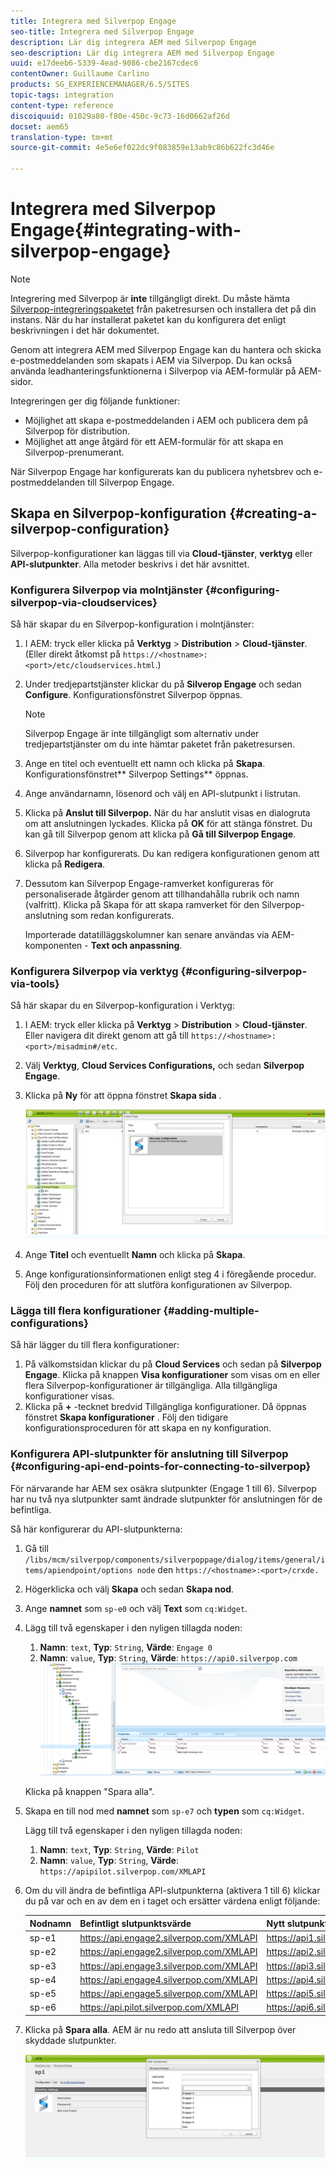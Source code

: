 ```yaml
---
title: Integrera med Silverpop Engage
seo-title: Integrera med Silverpop Engage
description: Lär dig integrera AEM med Silverpop Engage
seo-description: Lär dig integrera AEM med Silverpop Engage
uuid: e17deeb6-5339-4ead-9086-cbe2167cdec6
contentOwner: Guillaume Carlino
products: SG_EXPERIENCEMANAGER/6.5/SITES
topic-tags: integration
content-type: reference
discoiquuid: 01029a80-f80e-450c-9c73-16d0662af26d
docset: aem65
translation-type: tm+mt
source-git-commit: 4e5e6ef022dc9f083859e13ab9c86b622fc3d46e

---
```



# Integrera med Silverpop Engage{#integrating-with-silverpop-engage}

>[!NOTE]
>
>Integrering med Silverpop är **inte** tillgängligt direkt. Du måste hämta [Silverpop-integreringspaketet](https://www.adobeaemcloud.com/content/marketplace/marketplaceProxy.html?packagePath=/content/companies/public/adobe/packages/aem620/product/cq-mcm-integrations-silverpop-content) från paketresursen och installera det på din instans. När du har installerat paketet kan du konfigurera det enligt beskrivningen i det här dokumentet.

Genom att integrera AEM med Silverpop Engage kan du hantera och skicka e-postmeddelanden som skapats i AEM via Silverpop. Du kan också använda leadhanteringsfunktionerna i Silverpop via AEM-formulär på AEM-sidor.

Integreringen ger dig följande funktioner:

* Möjlighet att skapa e-postmeddelanden i AEM och publicera dem på Silverpop för distribution.
* Möjlighet att ange åtgärd för ett AEM-formulär för att skapa en Silverpop-prenumerant.

När Silverpop Engage har konfigurerats kan du publicera nyhetsbrev och e-postmeddelanden till Silverpop Engage.

## Skapa en Silverpop-konfiguration {#creating-a-silverpop-configuration}

Silverpop-konfigurationer kan läggas till via **Cloud-tjänster**, **verktyg** eller **API-slutpunkter**. Alla metoder beskrivs i det här avsnittet.

### Konfigurera Silverpop via molntjänster {#configuring-silverpop-via-cloudservices}

Så här skapar du en Silverpop-konfiguration i molntjänster:

1. I AEM: tryck eller klicka på **Verktyg** > **Distribution** > **Cloud-tjänster**. (Eller direkt åtkomst på `https://<hostname>:<port>/etc/cloudservices.html`.)
1. Under tredjepartstjänster klickar du på **Silverop Engage** och sedan **Configure**. Konfigurationsfönstret Silverpop öppnas.

   >[!NOTE]
   >
   >Silverpop Engage är inte tillgängligt som alternativ under tredjepartstjänster om du inte hämtar paketet från paketresursen.

1. Ange en titel och eventuellt ett namn och klicka på **Skapa**. Konfigurationsfönstret** Silverpop Settings** öppnas.
1. Ange användarnamn, lösenord och välj en API-slutpunkt i listrutan.
1. Klicka på **Anslut till Silverpop.** När du har anslutit visas en dialogruta om att anslutningen lyckades. Klicka på **OK** för att stänga fönstret. Du kan gå till Silverpop genom att klicka på **Gå till Silverpop Engage**.
1. Silverpop har konfigurerats. Du kan redigera konfigurationen genom att klicka på **Redigera**.
1. Dessutom kan Silverpop Engage-ramverket konfigureras för personaliserade åtgärder genom att tillhandahålla rubrik och namn (valfritt). Klicka på Skapa för att skapa ramverket för den Silverpop-anslutning som redan konfigurerats.

   Importerade datatilläggskolumner kan senare användas via AEM-komponenten - **Text och anpassning**.

### Konfigurera Silverpop via verktyg {#configuring-silverpop-via-tools}

Så här skapar du en Silverpop-konfiguration i Verktyg:

1. I AEM: tryck eller klicka på **Verktyg** > **Distribution** > **Cloud-tjänster**. Eller navigera dit direkt genom att gå till `https://<hostname>:<port>/misadmin#/etc`.
1. Välj **Verktyg**, **Cloud Services Configurations,** och sedan **Silverpop Engage**.
1. Klicka på **Ny** för att öppna fönstret **Skapa sida** .

   ![chlimage_1-6](assets/chlimage_1-6.jpeg)

1. Ange **Titel** och eventuellt **Namn** och klicka på **Skapa**.
1. Ange konfigurationsinformationen enligt steg 4 i föregående procedur. Följ den proceduren för att slutföra konfigurationen av Silverpop.

### Lägga till flera konfigurationer {#adding-multiple-configurations}

Så här lägger du till flera konfigurationer:

1. På välkomstsidan klickar du på **Cloud Services** och sedan på **Silverpop Engage**. Klicka på knappen **Visa konfigurationer** som visas om en eller flera Silverpop-konfigurationer är tillgängliga. Alla tillgängliga konfigurationer visas.
1. Klicka på **+** -tecknet bredvid Tillgängliga konfigurationer. Då öppnas fönstret **Skapa konfigurationer** . Följ den tidigare konfigurationsproceduren för att skapa en ny konfiguration.

### Konfigurera API-slutpunkter för anslutning till Silverpop {#configuring-api-end-points-for-connecting-to-silverpop}

För närvarande har AEM sex osäkra slutpunkter (Engage 1 till 6). Silverpop har nu två nya slutpunkter samt ändrade slutpunkter för anslutningen för de befintliga.

Så här konfigurerar du API-slutpunkterna:

1. Gå till `/libs/mcm/silverpop/components/silverpoppage/dialog/items/general/items/apiendpoint/options node` den `https://<hostname>:<port>/crxde.`
1. Högerklicka och välj **Skapa** och sedan **Skapa nod**.
1. Ange **namnet** som `sp-e0` och välj **Text** som `cq:Widget`.
1. Lägg till två egenskaper i den nyligen tillagda noden:

   1. **Namn**: `text`, **Typ**: `String`, **Värde**: `Engage 0`
   1. **Namn**: `value`, **Typ**: `String`, **Värde**: `https://api0.silverpop.com`
   ![chlimage_1-42](assets/chlimage_1-42.png)

   Klicka på knappen &quot;Spara alla&quot;.

1. Skapa en till nod med **namnet** som `sp-e7` och **typen** som `cq:Widget`.

   Lägg till två egenskaper i den nyligen tillagda noden:

   1. **Namn**: `text`, **Typ**: `String`, **Värde**: `Pilot`
   1. **Namn**: `value`, **Typ**: `String`, **Värde**: `https://apipilot.silverpop.com/XMLAPI`

1. Om du vill ändra de befintliga API-slutpunkterna (aktivera 1 till 6) klickar du på var och en av dem en i taget och ersätter värdena enligt följande:

   | **Nodnamn** | **Befintligt slutpunktsvärde** | **Nytt slutpunktsvärde** |
   |---|---|---|
   | sp-e1 | https://api.engage2.silverpop.com/XMLAPI | https://api1.silverpop.com |
   | sp-e2 | https://api.engage2.silverpop.com/XMLAPI | https://api2.silverpop.com |
   | sp-e3 | https://api.engage3.silverpop.com/XMLAPI | https://api3.silverpop.com |
   | sp-e4 | https://api.engage4.silverpop.com/XMLAPI | https://api4.silverpop.com |
   | sp-e5 | https://api.engage5.silverpop.com/XMLAPI | https://api5.silverpop.com |
   | sp-e6 | https://api.pilot.silverpop.com/XMLAPI | https://api6.silverpop.com |

1. Klicka på **Spara alla**. AEM är nu redo att ansluta till Silverpop över skyddade slutpunkter.

   ![chlimage_1-7](assets/chlimage_1-7.jpeg)

